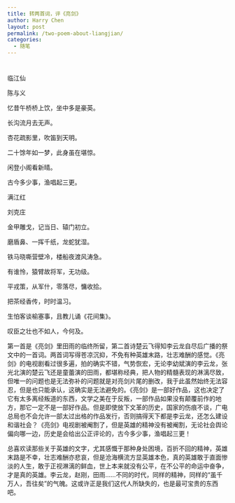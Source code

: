 ```yaml
---
title: 转两首词，评《亮剑》
author: Harry Chen
layout: post
permalink: /two-poem-about-liangjian/
categories:
  - 随笔
---
```

# 

临江仙

陈与义

忆昔午桥桥上饮，坐中多是豪英。

长沟流月去无声。

杏花疏影里，吹笛到天明。

二十馀年如一梦，此身虽在堪惊。

闲登小阁看新晴。

古今多少事，渔唱起三更。

满江红

刘克庄

金甲雕戈，记当日、辕门初立。

磨盾鼻、一挥千纸，龙蛇犹湿。

铁马晓嘶营壁冷，楼船夜渡风涛急。

有谁怜，猿臂故将军，无功级。

平戎策，从军什，零落尽，慵收拾。

把茶经香传，时时温习。

生怕客谈榆塞事，且教儿诵《花间集》。

叹臣之壮也不如人，今何及。

第一首是《亮剑》里田雨的临终所留，第二首诗楚云飞得知李云龙自尽后广播的祭文中的一首词。两首词写得苍凉沉抑，不免有种英雄末路，壮志难酬的感觉。《亮剑》的电视剧看过很多遍，拍的确实不错，气势恢宏，无论李幼斌演的李云龙，张光北演的楚云飞还是童蕾演的田雨，都堪称经典，把人物的精髓表现的淋漓尽致，但唯一的问题也是无法弥补的问题就是对亮剑片尾的删改，我于此虽然始终无法容忍，但是也只能承认，这确实是无法避免的。《亮剑》是一部好作品，这也决定了它有太多离经叛道的东西，文学之美在于反叛，一部作品如果没有颠覆前作的地方，那它一定不是一部好作品。但是即使放下文革的历史，国家的伤痕不谈，广电总局也不会允许一部太过出格的作品发行，否则搞得天下都是李云龙，还怎么建设和谐社会？《亮剑》电视剧被阉割了，但是英雄的精神没有被阉割，无论社会舆论偏向哪一边，历史是会给出公正评论的，古今多少事，渔唱起三更！

总喜欢读那些关于英雄的文字，尤其感慨于那种身处困境，百折不回的精神，英雄末路是不幸，壮志难酬亦悲哀，但是沧海横流方显英雄本色，真的英雄敢于直面惨淡的人生，敢于正视淋漓的鲜血，世上本来就没有公平，在不公平的命运中奋争，才是真的英雄。李云龙，赵刚，田雨……不同的时代，同样的精神，同样的“虽千万人，吾往矣”的气魄。这或许正是我们这代人所缺失的，也是最可宝贵的东西吧。